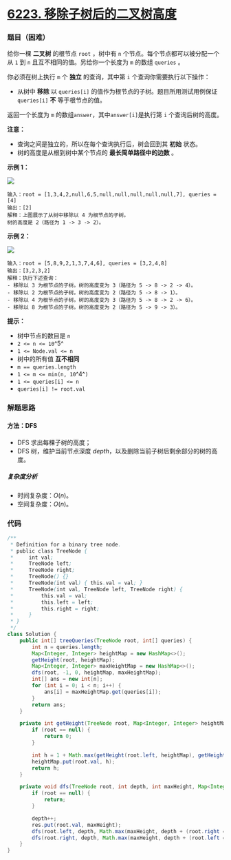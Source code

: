 # [6223. 移除子树后的二叉树高度](https://leetcode.cn/problems/height-of-binary-tree-after-subtree-removal-queries/)

### 题目（困难）

给你一棵 **二叉树** 的根节点 `root` ，树中有 `n` 个节点。每个节点都可以被分配一个从 `1` 到 `n`
且互不相同的值。另给你一个长度为 `m` 的数组 `queries` 。

你必须在树上执行 `m` 个 **独立** 的查询，其中第 `i` 个查询你需要执行以下操作：

* 从树中 **移除** 以 `queries[i]` 的值作为根节点的子树。题目所用测试用例保证 `queries[i]` **不** 等于根节点的值。

返回一个长度为 `m` 的数组`answer`，其中`answer[i]`是执行第 `i` 个查询后树的高度。

**注意：**

* 查询之间是独立的，所以在每个查询执行后，树会回到其 **初始** 状态。
* 树的高度是从根到树中某个节点的 **最长简单路径中的边数** 。

**示例 1：**

![](https://assets.leetcode.com/uploads/2022/09/07/binaryytreeedrawio-1.png)

```
输入：root = [1,3,4,2,null,6,5,null,null,null,null,null,7], queries = [4]
输出：[2]
解释：上图展示了从树中移除以 4 为根节点的子树。
树的高度是 2（路径为 1 -> 3 -> 2）。
```

**示例 2：**

![](https://assets.leetcode.com/uploads/2022/09/07/binaryytreeedrawio-2.png)

```
输入：root = [5,8,9,2,1,3,7,4,6], queries = [3,2,4,8]
输出：[3,2,3,2]
解释：执行下述查询：
- 移除以 3 为根节点的子树。树的高度变为 3（路径为 5 -> 8 -> 2 -> 4）。
- 移除以 2 为根节点的子树。树的高度变为 2（路径为 5 -> 8 -> 1）。
- 移除以 4 为根节点的子树。树的高度变为 3（路径为 5 -> 8 -> 2 -> 6）。
- 移除以 8 为根节点的子树。树的高度变为 2（路径为 5 -> 9 -> 3）。
```

**提示：**

* 树中节点的数目是 `n`
* `2 <= n <= 10`^5^
* `1 <= Node.val <= n`
* 树中的所有值 **互不相同**
* `m == queries.length`
* `1 <= m <= min(n, 10`^4^`)`
* `1 <= queries[i] <= n`
* `queries[i] != root.val`

### 解题思路

#### 方法：DFS

- DFS 求出每棵子树的高度；
- DFS 树，维护当前节点深度 $depth$，以及删除当前子树后剩余部分的树的高度。

##### 复杂度分析

- 时间复杂度：$O(n)$。
- 空间复杂度：$O(n)$。

### 代码

```java
/**
 * Definition for a binary tree node.
 * public class TreeNode {
 *     int val;
 *     TreeNode left;
 *     TreeNode right;
 *     TreeNode() {}
 *     TreeNode(int val) { this.val = val; }
 *     TreeNode(int val, TreeNode left, TreeNode right) {
 *         this.val = val;
 *         this.left = left;
 *         this.right = right;
 *     }
 * }
 */
class Solution {
    public int[] treeQueries(TreeNode root, int[] queries) {
        int n = queries.length;
        Map<Integer, Integer> heightMap = new HashMap<>();
        getHeight(root, heightMap);
        Map<Integer, Integer> maxHeightMap = new HashMap<>();
        dfs(root, -1, 0, heightMap, maxHeightMap);
        int[] ans = new int[n];
        for (int i = 0; i < n; i++) {
            ans[i] = maxHeightMap.get(queries[i]);
        }
        return ans;
    }

    private int getHeight(TreeNode root, Map<Integer, Integer> heightMap) {
        if (root == null) {
            return 0;
        }

        int h = 1 + Math.max(getHeight(root.left, heightMap), getHeight(root.right, heightMap));
        heightMap.put(root.val, h);
        return h;
    }

    private void dfs(TreeNode root, int depth, int maxHeight, Map<Integer, Integer> heightMap, Map<Integer, Integer> res) {
        if (root == null) {
            return;
        }

        depth++;
        res.put(root.val, maxHeight);
        dfs(root.left, depth, Math.max(maxHeight, depth + (root.right == null ? 0 : heightMap.get(root.right.val))), heightMap, res);
        dfs(root.right, depth, Math.max(maxHeight, depth + (root.left == null ? 0 : heightMap.get(root.left.val))), heightMap, res);
    }
}
```
